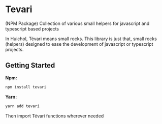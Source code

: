 # Tevari

(NPM Package) Collection of various small helpers for javascript and typescript based projects

In Huichol, Tévari means small rocks. This library is just that, small rocks (helpers) designed to ease the development of javascript or typescript projects.

## Getting Started

**Npm:**

```sh
npm install tevari
```

**Yarn:**

```sh
yarn add tevari
```

Then import Tévari functions wherever needed
